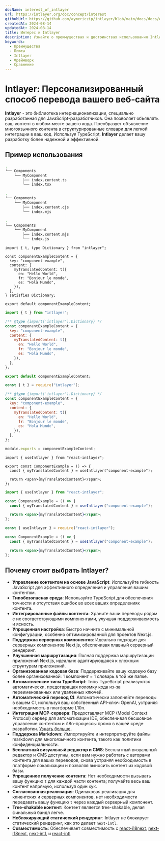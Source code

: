 ```yaml
---
docName: interest_of_intlayer
url: https://intlayer.org/doc/concept/interest
githubUrl: https://github.com/aymericzip/intlayer/blob/main/docs/docs/en/interest_of_intlayer.md
createdAt: 2024-08-14
updatedAt: 2024-08-14
title: Интерес к Intlayer
description: Узнайте о преимуществах и достоинствах использования Intlayer в ваших проектах. Поймите, почему Intlayer выделяется среди других фреймворков.
keywords:
  - Преимущества
  - Плюсы
  - Intlayer
  - Фреймворк
  - Сравнение
---
```


# Intlayer: Персонализированный способ перевода вашего веб-сайта

**Intlayer** - это библиотека интернационализации, специально разработанная для JavaScript-разработчиков. Она позволяет объявлять ваш контент в любом месте вашего кода. Преобразует объявление многоязычного контента в структурированные словари для легкой интеграции в ваш код. Используя TypeScript, **Intlayer** делает вашу разработку более надежной и эффективной.

## Пример использования

```bash codeFormat="typescript"
.
└── Components
    └── MyComponent
        ├── index.content.ts
        └── index.tsx
```

```bash codeFormat="commonjs"
.
└── Components
    └── MyComponent
        ├── index.content.cjs
        └── index.mjs
```

```bash codeFormat="esm"
.
└── Components
    └── MyComponent
        ├── index.content.mjs
        └── index.js
```

```tsx fileName="./Components/MyComponent/index.content.ts" codeFormat="typescript"
import { t, type Dictionary } from "intlayer";

const componentExampleContent = {
  key: "component-example",
  content: {
    myTranslatedContent: t({
      en: "Hello World",
      fr: "Bonjour le monde",
      es: "Hola Mundo",
    }),
  },
} satisfies Dictionary;

export default componentExampleContent;
```

```jsx fileName="./Components/MyComponent/index.mjx" codeFormat="esm"
import { t } from "intlayer";

/** @type {import('intlayer').Dictionary} */
const componentExampleContent = {
  key: "component-example",
  content: {
    myTranslatedContent: t({
      en: "Hello World",
      fr: "Bonjour le monde",
      es: "Hola Mundo",
    }),
  },
};

export default componentExampleContent;
```

```jsx fileName="./Components/MyComponent/index.csx" codeFormat="commonjs"
const { t } = require("intlayer");

/** @type {import('intlayer').Dictionary} */
const componentExampleContent = {
  key: "component-example",
  content: {
    myTranslatedContent: t({
      en: "Hello World",
      fr: "Bonjour le monde",
      es: "Hola Mundo",
    }),
  },
};

module.exports = componentExampleContent;
```

```tsx fileName="./Components/MyComponent/index.tsx" codeFormat="typescript"
import { useIntlayer } from "react-intlayer";

export const ComponentExample = () => {
  const { myTranslatedContent } = useIntlayer("component-example");

  return <span>{myTranslatedContent}</span>;
};
```

```jsx fileName="./Components/MyComponent/index.mjx" codeFormat="esm"
import { useIntlayer } from "react-intlayer";

const ComponentExample = () => {
  const { myTranslatedContent } = useIntlayer("component-example");

  return <span>{myTranslatedContent}</span>;
};
```

```jsx fileName="./Components/MyComponent/index.csx" codeFormat="commonjs"
const { useIntlayer } = require("react-intlayer");

const ComponentExample = () => {
  const { myTranslatedContent } = useIntlayer("component-example");

  return <span>{myTranslatedContent}</span>;
};
```

## Почему стоит выбрать Intlayer?

- **Управление контентом на основе JavaScript**: Используйте гибкость JavaScript для эффективного определения и управления вашим контентом.
- **Типобезопасная среда**: Используйте TypeScript для обеспечения точности и отсутствия ошибок во всех ваших определениях контента.
- **Интегрированные файлы контента**: Храните ваши переводы рядом с их соответствующими компонентами, улучшая поддерживаемость и ясность.
- **Упрощенная настройка**: Быстро начните с минимальной конфигурации, особенно оптимизированной для проектов Next.js.
- **Поддержка серверных компонентов**: Идеально подходит для серверных компонентов Next.js, обеспечивая плавный серверный рендеринг.
- **Улучшенная маршрутизация**: Полная поддержка маршрутизации приложений Next.js, идеально адаптирующаяся к сложным структурам приложений.
- **Организованная кодовая база**: Поддерживайте вашу кодовую базу более организованной: 1 компонент = 1 словарь в той же папке.
- **Автоматические типы TypeScript**: Типы TypeScript реализуются автоматически, предотвращая поломку кода из-за переименованных или удаленных ключей.
- **Автоматический перевод CI**: Автоматически заполняйте переводы в вашем CI, используя ваш собственный API-ключ OpenAI, устраняя необходимость в платформе L10n.
- **Интеграция MCP-сервера**: Предоставляет MCP (Model Context Protocol) сервер для автоматизации IDE, обеспечивая бесшовное управление контентом и i18n-процессы прямо в вашей среде разработки. [Узнать больше](https://github.com/aymericzip/intlayer/blob/main/docs/docs/en/mcp_server.md).
- **Поддержка Markdown**: Импортируйте и интерпретируйте файлы markdown для многоязычного контента, такого как политики конфиденциальности.
- **Бесплатный визуальный редактор и CMS**: Бесплатный визуальный редактор и CMS доступны, если вам нужно работать с авторами контента для ваших переводов, снова устраняя необходимость в платформе локализации и позволяя выносить контент из кодовой базы.
- **Упрощенное получение контента**: Нет необходимости вызывать вашу функцию `t` для каждой части контента; получайте весь ваш контент напрямую, используя один хук.
- **Согласованная реализация**: Одинаковая реализация для клиентских и серверных компонентов, нет необходимости передавать вашу функцию `t` через каждый серверный компонент.
- **Tree-shakable контент**: Контент является tree-shakable, делая финальный бандл легче.
- **Неблокирующий статический рендеринг**: Intlayer не блокирует статический рендеринг, как это делает `next-intl`.
- **Совместимость**: Обеспечивает совместимость с [react-i18next](https://github.com/aymericzip/intlayer/blob/main/docs/docs/en/intlayer_with_react-i18next.md), [next-i18next](https://github.com/aymericzip/intlayer/blob/main/docs/docs/en/intlayer_with_next-i18next.md), [next-intl](https://github.com/aymericzip/intlayer/blob/main/docs/docs/en/intlayer_with_next-intl.md), и [react-intl](https://github.com/aymericzip/intlayer/blob/main/docs/docs/en/intlayer_with_react-intl.md).

